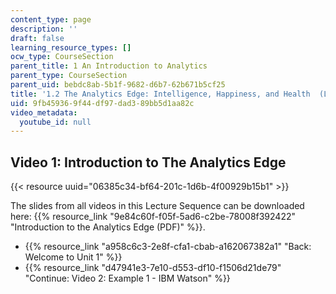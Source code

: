 ```yaml
---
content_type: page
description: ''
draft: false
learning_resource_types: []
ocw_type: CourseSection
parent_title: 1 An Introduction to Analytics
parent_type: CourseSection
parent_uid: bebdc8ab-5b1f-9682-d6b7-62b671b5cf25
title: '1.2 The Analytics Edge: Intelligence, Happiness, and Health  (Lecture Sequence)'
uid: 9fb45936-9f44-df97-dad3-89bb5d1aa82c
video_metadata:
  youtube_id: null
---
```

## Video 1: Introduction to The Analytics Edge

{{< resource uuid="06385c34-bf64-201c-1d6b-4f00929b15b1" >}}

The slides from all videos in this Lecture Sequence can be downloaded here: {{% resource_link "9e84c60f-f05f-5ad6-c2be-78008f392422" "Introduction to the Analytics Edge (PDF)" %}}.

- {{% resource_link "a958c6c3-2e8f-cfa1-cbab-a162067382a1" "Back: Welcome to Unit 1" %}}
- {{% resource_link "d47941e3-7e10-d553-df10-f1506d21de79" "Continue: Video 2: Example 1 - IBM Watson" %}}